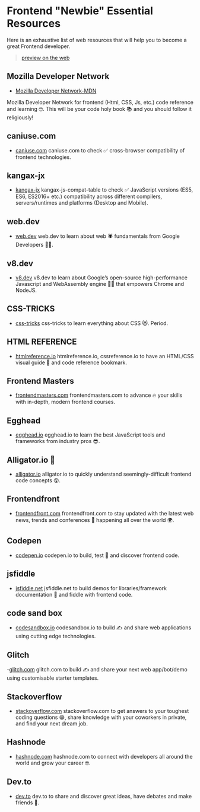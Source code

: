 # Frontend "Newbie" Essential Resources

Here is an exhaustive list of web resources that will help you to become a great Frontend developer.

> [preview on the web](https://nicedoc.io/frontend-newbie-essestial-resources)


## Mozilla Developer Network
- [Mozilla Developer Network-MDN](https://developer.mozilla.org/en-US/)

Mozilla Developer Network for frontend (Html, CSS, Js, etc.) code reference and learning 🤓. This will be your code holy book 📚 and you should follow it religiously!

## caniuse.com 
- [caniuse.com](https://caniuse.com)
caniuse.com to check ✅ cross-browser compatibility of frontend technologies.

## kangax-jx
- [kangax-jx](https://kangax.github.io/compat-table/es6/)
kangax-js-compat-table to check ✅ JavaScript versions (ES5, ES6, ES2016+ etc.) compatibility across different compilers, servers/runtimes and platforms (Desktop and Mobile).

## web.dev
- [web.dev](https://web.dev)
web.dev to learn about web 🕷 fundamentals from Google Developers 👨‍💻.

## v8.dev
- [v8.dev](https://v8.dev)
v8.dev to learn about Google’s open-source high-performance Javascript and WebAssembly engine 🦸‍♂️ that empowers Chrome and NodeJS.

## CSS-TRICKS
- [css-tricks](https://css-tricks.com)
css-tricks to learn everything about CSS 😻. Period.

## HTML REFERENCE
- [htmlreference.io](https://htmlreference.io)
htmlreference.io, cssreference.io to have an HTML/CSS visual guide 🤩 and code reference bookmark.

## Frontend Masters
- [frontendmasters.com](https://frontendmasters.com)
frontendmasters.com to advance 🔥 your skills with in-depth, modern frontend courses.

## Egghead 
- [egghead.io](https://egghead.io)
egghead.io to learn the best JavaScript tools and frameworks from industry pros 😎.

## Alligator.io 🐊
- [alligator.io](https://alligator.io)
alligator.io to quickly understand seemingly-difficult frontend code concepts 😮.

## Frontendfront
- [frontendfront.com](https://frontendfront.com)
frontendfront.com to stay updated with the latest web news, trends and conferences 📣 happening all over the world 🌍.

## Codepen
- [codepen.io](https://codepen.io)
codepen.io to build, test 🧐 and discover frontend code.

## jsfiddle
- [jsfiddle.net](https://jsfiddle.net)
jsfiddle.net to build demos for libraries/framework documentation 📃 and fiddle with frontend code.

## code sand box
- [codesandbox.io](https://codesandbox.io)
codesandbox.io to build ✍️ and share web applications using cutting edge technologies.

## Glitch
-[glitch.com](https://glitch.com/)
glitch.com to build ✍️ and share your next web app/bot/demo using customisable starter templates.

## Stackoverflow
- [stackoverflow.com](https://stackoverflow.com)
stackoverflow.com to get answers to your toughest coding questions 😁, share knowledge with your coworkers in private, and find your next dream job.

## Hashnode
- [hashnode.com](hashnode.com)
hashnode.com to connect with developers all around the world and grow your career 🤓.

## Dev.to
- [dev.to](dev.to)
dev.to to share and discover great ideas, have debates and make friends 💛.
